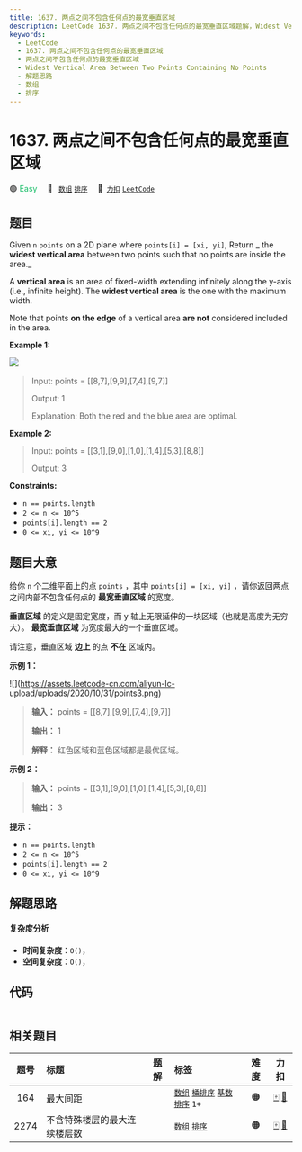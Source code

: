 ```yaml
---
title: 1637. 两点之间不包含任何点的最宽垂直区域
description: LeetCode 1637. 两点之间不包含任何点的最宽垂直区域题解，Widest Vertical Area Between Two Points Containing No Points，包含解题思路、复杂度分析以及完整的 JavaScript 代码实现。
keywords:
  - LeetCode
  - 1637. 两点之间不包含任何点的最宽垂直区域
  - 两点之间不包含任何点的最宽垂直区域
  - Widest Vertical Area Between Two Points Containing No Points
  - 解题思路
  - 数组
  - 排序
---
```


# 1637. 两点之间不包含任何点的最宽垂直区域

🟢 <font color=#15bd66>Easy</font>&emsp; 🔖&ensp; [`数组`](/tag/array.md) [`排序`](/tag/sorting.md)&emsp; 🔗&ensp;[`力扣`](https://leetcode.cn/problems/widest-vertical-area-between-two-points-containing-no-points) [`LeetCode`](https://leetcode.com/problems/widest-vertical-area-between-two-points-containing-no-points)

## 题目

Given `n` `points` on a 2D plane where `points[i] = [xi, yi]`, Return _  the
**widest vertical area** between two points such that no points are inside the
area._

A **vertical area** is an area of fixed-width extending infinitely along the
y-axis (i.e., infinite height). The **widest vertical area** is the one with
the maximum width.

Note that points **on the edge** of a vertical area **are not** considered
included in the area.



**Example 1:**

![](https://assets.leetcode.com/uploads/2020/09/19/points3.png)​

> Input: points = [[8,7],[9,9],[7,4],[9,7]]
> 
> Output: 1
> 
> Explanation: Both the red and the blue area are optimal.

**Example 2:**

> Input: points = [[3,1],[9,0],[1,0],[1,4],[5,3],[8,8]]
> 
> Output: 3

**Constraints:**

  * `n == points.length`
  * `2 <= n <= 10^5`
  * `points[i].length == 2`
  * `0 <= xi, yi <= 10^9`


## 题目大意

给你 `n` 个二维平面上的点 `points` ，其中 `points[i] = [xi, yi]` ，请你返回两点之间内部不包含任何点的
**最宽垂直区域** 的宽度。

**垂直区域** 的定义是固定宽度，而 y 轴上无限延伸的一块区域（也就是高度为无穷大）。 **最宽垂直区域** 为宽度最大的一个垂直区域。

请注意，垂直区域 **边上**  的点 **不在**  区域内。



**示例 1：**

![](https://assets.leetcode-cn.com/aliyun-lc-
upload/uploads/2020/10/31/points3.png)​

> 
> 
> 
> 
> 
> **输入：** points = [[8,7],[9,9],[7,4],[9,7]]
> 
> **输出：** 1
> 
> **解释：** 红色区域和蓝色区域都是最优区域。
> 
> 

**示例 2：**

> 
> 
> 
> 
> 
> **输入：** points = [[3,1],[9,0],[1,0],[1,4],[5,3],[8,8]]
> 
> **输出：** 3
> 
> 



**提示：**

  * `n == points.length`
  * `2 <= n <= 10^5`
  * `points[i].length == 2`
  * `0 <= xi, yi <= 10^9`


## 解题思路

#### 复杂度分析

- **时间复杂度**：`O()`，
- **空间复杂度**：`O()`，

## 代码

```javascript

```

## 相关题目

<!-- prettier-ignore -->
| 题号 | 标题 | 题解 | 标签 | 难度 | 力扣 |
| :------: | :------ | :------: | :------ | :------: | :------: |
| 164 | 最大间距 |  |  [`数组`](/tag/array.md) [`桶排序`](/tag/bucket-sort.md) [`基数排序`](/tag/radix-sort.md) `1+` | 🟠 | [🀄️](https://leetcode.cn/problems/maximum-gap) [🔗](https://leetcode.com/problems/maximum-gap) |
| 2274 | 不含特殊楼层的最大连续楼层数 |  |  [`数组`](/tag/array.md) [`排序`](/tag/sorting.md) | 🟠 | [🀄️](https://leetcode.cn/problems/maximum-consecutive-floors-without-special-floors) [🔗](https://leetcode.com/problems/maximum-consecutive-floors-without-special-floors) |